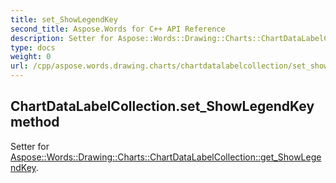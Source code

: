 ```yaml
---
title: set_ShowLegendKey
second_title: Aspose.Words for C++ API Reference
description: Setter for Aspose::Words::Drawing::Charts::ChartDataLabelCollection::get_ShowLegendKey. 
type: docs
weight: 0
url: /cpp/aspose.words.drawing.charts/chartdatalabelcollection/set_showlegendkey/
---
```

## ChartDataLabelCollection.set_ShowLegendKey method


Setter for [Aspose::Words::Drawing::Charts::ChartDataLabelCollection::get_ShowLegendKey](./get_showlegendkey/).


